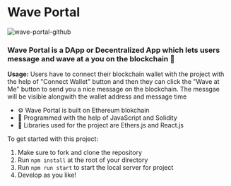 # Wave Portal

![wave-portal-github](https://user-images.githubusercontent.com/105146670/167845686-3e6b8a6a-fb74-4b49-9f27-4258e40861cb.png)

### Wave Portal is a DApp or Decentralized App which lets users message and wave at a you on the blockchain 👋

**Usage:** Users have to connect their blockchain wallet with the project with the help of "Connect Wallet" button and then they can click the "Wave at Me" button to send you a nice message on the blockchain. The messgae will be visible alongwith the wallet address and message time

- ⚙ Wave Portal is built on Ethereum blokchain
- 📝 Programmed with the help of JavaScript and Solidity
- 🎨 Libraries used for the project are Ethers.js and React.js

To get started with this project:

1. Make sure to fork and clone the repository
2. Run `npm install` at the root of your directory
3. Run `npm run start` to start the local server for project
4. Develop as you like!
